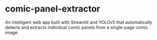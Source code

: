 # comic-panel-extractor
An intelligent web app built with Streamlit and YOLOv5 that automatically detects and extracts individual comic panels from a single-page comic image.
